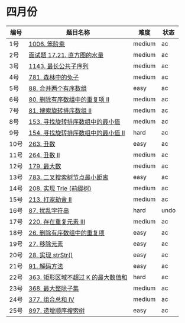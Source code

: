 # 四月份

**编号**|**题目名称**|**难度**|**状态**
--------|------------|--------|--------
1号|[1006. 笨阶乘](./第1题%201006.%20笨阶乘)|medium|ac
2号|[面试题 17.21. 直方图的水量](./第2题%20面试题%2017.21.%20直方图的水量)|medium|ac
3号|[1143. 最长公共子序列](./第3题%201143.%20最长公共子序列)|medium|ac
4号|[781. 森林中的兔子](./第4题%20781.%20森林中的兔子)|medium|ac
5号|[88. 合并两个有序数组](./第5题%2088.%20合并两个有序数组)|easy|ac
6号|[80. 删除有序数组中的重复项 II](./第6题%2080.%20删除有序数组中的重复项%20II)|medium|ac
7号|[81. 搜索旋转排序数组 II](./第7题%2081.%20搜索旋转排序数组%20II)|medium|ac
8号|[153. 寻找旋转排序数组中的最小值](./第8题%20153.%20寻找旋转排序数组中的最小值)|medium|ac
9号|[154. 寻找旋转排序数组中的最小值 II](./第9题%20154.%20寻找旋转排序数组中的最小值%20II)|hard|ac
10号|[263. 丑数](./第10题%20263.%20丑数)|easy|ac
11号|[264. 丑数 II](./第11题%20264.%20丑数%20II)|medium|ac
12号|[179. 最大数](./第12题%20179.%20最大数)|medium|ac
13号|[783. 二叉搜索树节点最小距离](./第13题%20783.%20二叉搜索树节点最小距离)|easy|ac
14号|[208. 实现 Trie (前缀树)](./第14题%20208.%20实现%20Trie%20(前缀树))|medium|ac
15号|[213. 打家劫舍 II](./第15题%20213.%20打家劫舍%20II)|medium|ac
16号|[87. 扰乱字符串](./第16题%2087.%20扰乱字符串)|hard|undo
17号|[220. 存在重复元素 III](./第17题%20220.%20存在重复元素%20III)|medium|ac
18号|[26. 删除有序数组中的重复项](./第18题%2026.%20删除有序数组中的重复项)|easy|ac
19号|[27. 移除元素](./第19题%2027.%20移除元素)|easy|ac
20号|[28. 实现 strStr()](./第20题%2028.%20实现%20strStr())|easy|ac
21号|[91. 解码方法](./第21题%2091.%20解码方法)|easy|ac
22号|[363. 矩形区域不超过 K 的最大数值和](./第22题%20363.%20矩形区域不超过%20K%20的最大数值和)|hard|ac
23号|[368. 最大整除子集](./第23题%20368.%20最大整除子集)|medium|ac
24号|[377. 组合总和 Ⅳ](./第24题%20377.%20组合总和%20Ⅳ)|medium|ac
25号|[897. 递增顺序搜索树](./第25题%20897.%20递增顺序搜索树)|easy|ac
